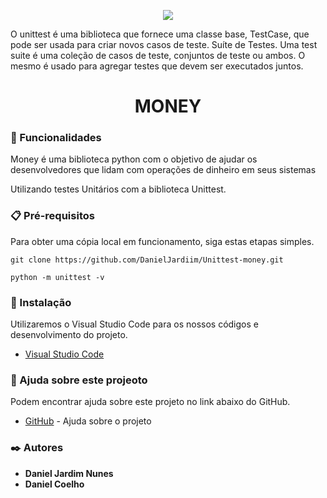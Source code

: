 <p align="center">
<img src="https://geekflare.com/wp-content/uploads/2021/11/python-unittest-840x270.png"/>
</p>

<p>
O unittest é uma biblioteca que fornece uma classe base, TestCase, que pode ser usada para criar novos casos de teste. Suíte de Testes. Uma test suite é uma coleção de casos de teste, conjuntos de teste ou ambos. O mesmo é usado para agregar testes que devem ser executados juntos.
</p>

<h1 align="center">
MONEY
</h1>

### 🚀 Funcionalidades

<p>
Money é uma biblioteca python com o objetivo de ajudar os desenvolvedores que lidam com operações de dinheiro em seus sistemas
</p>

<p>
Utilizando testes Unitários com a biblioteca Unittest.
</p>

### 📋 Pré-requisitos

<p>
Para obter uma cópia local em funcionamento, siga estas etapas simples.
</p>

```
git clone https://github.com/DanielJardiim/Unittest-money.git
```
```
python -m unittest -v
```

### 🔧 Instalação

<p>
Utilizaremos o Visual Studio Code para os nossos códigos e desenvolvimento do projeto.
</p>

* [Visual Studio Code](https://code.visualstudio.com/download) 

### 🎁 Ajuda sobre este projeoto

<p>
Podem encontrar ajuda sobre este projeto no link abaixo do GitHub.
</p>

* [GitHub](https://github.com/vieiraroger/pcr-money.git) - Ajuda sobre o projeto

### ✒️ Autores

* **Daniel Jardim Nunes**
* **Daniel Coelho**